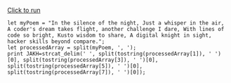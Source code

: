[Click to run](https://dataexplorer.azure.com/clusters/help/databases/Samples?query=H4sIAAAAAAAEAJWQPWvDMBCG9/yKlyx2wJSWUjqEDN7ysXTrEEJRrIt1WJaMTiX43/dsL+1UAlqEnve5e+Upox8/IvXYYX0IyI4g7Ck0hHibr4FblyscvyXD4O5YBkrghTWcKtRooqVUCGwi0yObjgQ3vwRNiEomNM54FbeEA6xJVOGTs4PnoLDOmhyQiGtacicdGHFnsVGVEeLmUA3LLWfj0c2bTZvIknCm6XSQdOy94EpjDFa1/aDBp/V25bXtkGJDImTrlMyorWXwnMvlEyoUejbb1ZA4ZBzr034nOTUmf1ny3JfFBCyJHPWFQ1v+NZ5fLht1qOX8fPmPfX2AfXuAff/FapsfaC3R3uYBAAA=)

```kql
let myPoem = "In the silence of the night, Just a whisper in the air, A coder's dream takes flight, another challenge I dare, With lines of code so bright, Kusto wisdom to share, A digital knight in sight, hacker skills beyond compare.";
let processedArray = split(myPoem, ', ');
print JAKH=strcat_delim(' ', split(tostring(processedArray[1]), ' ')[0], split(tostring(processedArray[3]), ' ')[0], split(tostring(processedArray[5]), ' ')[0], split(tostring(processedArray[7]), ' ')[0]);

```